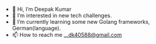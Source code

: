 - 👋 Hi, I’m Deepak Kumar
- 👀 I’m interested in new tech challenges.
- 🌱 I’m currently learning some new Golang frameworks, German(language).
- 📫 How to reach me ...dk40588@gmail.com

<!---
Deepak1124/Deepak1124 is a ✨ special ✨ repository because its `README.md` (this file) appears on your GitHub profile.
You can click the Preview link to take a look at your changes.
--->
